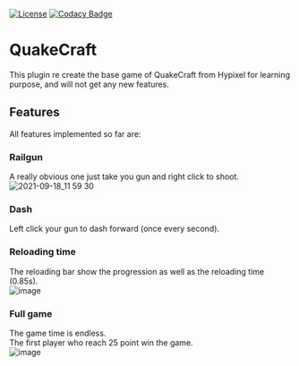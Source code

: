 [![License](https://img.shields.io/github/license/Blackoutburst/QuakeCraft.svg)](LICENSE)
[![Codacy Badge](https://app.codacy.com/project/badge/Grade/a0e7c7d8e9b44594b5c8469ac6be0f21)](https://www.codacy.com/gh/Blackoutburst/QuakeCraft/dashboard?utm_source=github.com&amp;utm_medium=referral&amp;utm_content=Blackoutburst/QuakeCraft&amp;utm_campaign=Badge_Grade)
# QuakeCraft
This plugin re create the base game of QuakeCraft from Hypixel for learning purpose, and will not get any new features.

## Features
All features implemented so far are:

### Railgun
A really obvious one just take you gun and right click to shoot.\
![2021-09-18_11 59 30](https://user-images.githubusercontent.com/30992311/133885032-0a39e76a-73a5-4c89-bf09-3fbe30d66746.png)

### Dash
Left click your gun to dash forward (once every second).

### Reloading time
The reloading bar show the progression as well as the reloading time (0.85s).\
![image](https://user-images.githubusercontent.com/30992311/133885065-7e333c50-7e2e-4d61-bb21-de20064cfafd.png)

### Full game
The game time is endless.\
The first player who reach 25 point win the game.\
![image](https://user-images.githubusercontent.com/30992311/133885154-a6f098b3-111a-4f4c-a997-bbe1055e570c.png)
